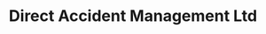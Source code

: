 ---
title: "Direct Accident Management Ltd"
url: /hatfield/direct-accident-management-ltd/
shop: car repair
---